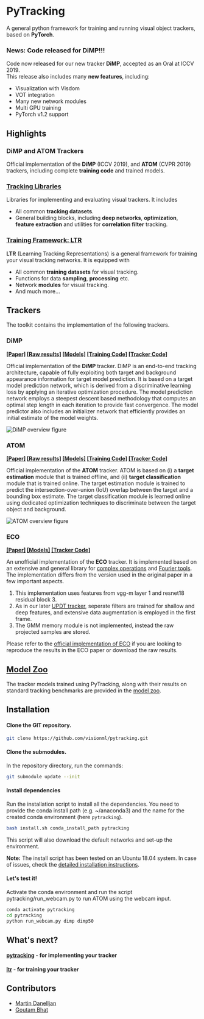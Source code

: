 # PyTracking
A general python framework for training and running visual object trackers, based on **PyTorch**.


### **News:** Code released for **DiMP**!!!
Code now released for our new tracker **DiMP**, accepted as an Oral at ICCV 2019.  
This release also includes many **new features**, including:  
* Visualization with Visdom  
* VOT integration  
* Many new network modules  
* Multi GPU training  
* PyTorch v1.2 support  

 
## Highlights

### DiMP and ATOM Trackers

Official implementation of the **DiMP** (ICCV 2019), and 
**ATOM** (CVPR 2019) trackers, including complete **training code** and trained models.

### [Tracking Libraries](pytracking)

Libraries for implementing and evaluating visual trackers. It includes

* All common **tracking datasets**.  
* General building blocks, including **deep networks**, **optimization**, **feature extraction** and utilities for **correlation filter** tracking.  

### [Training Framework: LTR](ltr)
 
**LTR** (Learning Tracking Representations) is a general framework for training your visual tracking networks. It is equipped with

* All common **training datasets** for visual tracking.  
* Functions for data **sampling**, **processing** etc.  
* Network **modules** for visual tracking.
* And much more...


## Trackers
The toolkit contains the implementation of the following trackers.  

### DiMP
**[[Paper]](https://arxiv.org/pdf/1904.07220v1.pdf)  [[Raw results]](https://drive.google.com/drive/folders/15mpUAJmzxemnOC6gmvMTCDJ-0v6hxJ7y)
  [[Models]](https://drive.google.com/open?id=1YEJySjhFokyQ6zgQg6vFAnzEFi1Onq7G)  [[Training Code]](./ltr/README.md#DiMP)  [[Tracker Code]](./pytracking/README.md#DiMP)**
    
Official implementation of the **DiMP** tracker. DiMP is an end-to-end tracking architecture, capable
of fully exploiting both target and background appearance
information for target model prediction. It is based on a target model prediction network, which is derived from a discriminative
learning loss by applying an iterative optimization procedure. The model prediction network employs a steepest descent 
based methodology that computes an optimal step length in each iteration to provide fast convergence. The model predictor also
includes an initializer network that efficiently provides an initial estimate of the model weights.  

![DiMP overview figure](pytracking/.figs/dimp_overview.png)
 
### ATOM
**[[Paper]](https://arxiv.org/pdf/1811.07628.pdf)  [[Raw results]](https://drive.google.com/drive/folders/1MdJtsgr34iJesAgL7Y_VelP8RvQm_IG_)
  [[Models]](https://drive.google.com/open?id=1EsNSQr25qfXHYLqjZaVZElbGdUg-nyzd)  [[Training Code]](./ltr/README.md#ATOM)  [[Tracker Code]](./pytracking/README.md#ATOM)**  
  
Official implementation of the **ATOM** tracker. ATOM is based on 
(i) a **target estimation** module that is trained offline, and (ii) **target classification** module that is 
trained online. The target estimation module is trained to predict the intersection-over-union (IoU) overlap 
between the target and a bounding box estimate. The target classification module is learned online using dedicated 
optimization techniques to discriminate between the target object and background.
 
![ATOM overview figure](pytracking/.figs/atom_overview.png)
 
### ECO
**[[Paper]](https://arxiv.org/pdf/1611.09224.pdf)  [[Models]](https://drive.google.com/open?id=1aWC4waLv_te-BULoy0k-n_zS-ONms21S)  [[Tracker Code]](./pytracking/README.md#ECO)**  

An unofficial implementation of the **ECO** tracker. It is implemented based on an extensive and general library for [complex operations](pytracking/libs/complex.py) and [Fourier tools](pytracking/libs/fourier.py). The implementation differs from the version used in the original paper in a few important aspects. 
1. This implementation uses features from vgg-m layer 1 and resnet18 residual block 3.   
2. As in our later [UPDT tracker](https://arxiv.org/pdf/1804.06833.pdf), seperate filters are trained for shallow and deep features, and extensive data augmentation is employed in the first frame.  
3. The GMM memory module is not implemented, instead the raw projected samples are stored.  

Please refer to the [official implementation of ECO](https://github.com/martin-danelljan/ECO) if you are looking to reproduce the results in the ECO paper or download the raw results.


## [Model Zoo](MODEL_ZOO.md)
The tracker models trained using PyTracking, along with their results on standard tracking 
benchmarks are provided in the [model zoo](MODEL_ZOO.md). 


## Installation

#### Clone the GIT repository.  
```bash
git clone https://github.com/visionml/pytracking.git
```
   
#### Clone the submodules.  
In the repository directory, run the commands:  
```bash
git submodule update --init  
```  
#### Install dependencies
Run the installation script to install all the dependencies. You need to provide the conda install path (e.g. ~/anaconda3) and the name for the created conda environment (here ```pytracking```).  
```bash
bash install.sh conda_install_path pytracking
```  
This script will also download the default networks and set-up the environment.  

**Note:** The install script has been tested on an Ubuntu 18.04 system. In case of issues, check the [detailed installation instructions](INSTALL.md). 


#### Let's test it!
Activate the conda environment and run the script pytracking/run_webcam.py to run ATOM using the webcam input.  
```bash
conda activate pytracking
cd pytracking
python run_webcam.py dimp dimp50    
```  


## What's next?

#### [pytracking](pytracking) - for implementing your tracker

#### [ltr](ltr) - for training your tracker

## Contributors

* [Martin Danelljan](https://martin-danelljan.github.io/)  
* [Goutam Bhat](https://www.vision.ee.ethz.ch/en/members/detail/407/)
